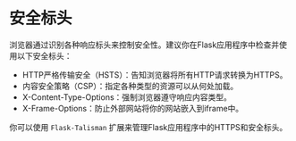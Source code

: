 # 安全标头

浏览器通过识别各种响应标头来控制安全性。建议你在Flask应用程序中检查并使用以下安全标头：

- HTTP严格传输安全（HSTS）：告知浏览器将所有HTTP请求转换为HTTPS。
- 内容安全策略（CSP）：指定各种类型的资源可以从何处加载。
- X-Content-Type-Options：强制浏览器遵守响应内容类型。
- X-Frame-Options：防止外部网站将你的网站嵌入到iframe中。

你可以使用 `Flask-Talisman` 扩展来管理Flask应用程序中的HTTPS和安全标头。
